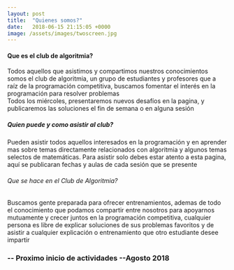 ```yaml
---
layout: post
title:  "Quienes somos?"
date:   2018-06-15 21:15:05 +0000
image: /assets/images/twoscreen.jpg
---
```

#### Que es el club de algoritmia?  
Todos aquellos que asistimos y compartimos nuestros conocimientos somos el club de algoritmia, un grupo de estudiantes y profesores que a raíz de la programación competitiva, buscamos fomentar el interés en la programación para resolver problemas  
Todos los miércoles, presentaremos nuevos desafíos en la pagina, y publicaremos las soluciones el fin de semana o en alguna sesión  
##### Quien puede y como asistir al club?  
Pueden asistir todos aquellos interesados en la programación y en aprender mas sobre temas directamente relacionados con algoritmia y algunos temas selectos de matemáticas.
Para asistir solo debes estar atento a esta pagina, aquí se publicaran fechas y aulas de cada sesión que se presente  
###### Que se hace en el Club de Algoritmia?  
Buscamos gente preparada para ofrecer entrenamientos, ademas de todo el conocimiento que podamos compartir entre nosotros para apoyarnos mutuamente y crecer juntos en la programación competitiva, cualquier persona es libre de explicar soluciones de sus problemas favoritos y de asistir a cualquier explicación o entrenamiento que otro estudiante desee impartir  
### -- Proximo inicio de actividades --Agosto 2018
